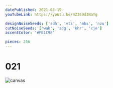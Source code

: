 ```yaml
---
datePublished: 2021-03-19
youTubeLink: https://youtu.be/4Z3E9d1NaYg

designNoiseSeeds: ['sdh', 'vts', 'mbs', 'nzu']
cutNoiseSeeds: ['wab', 'zdg', 'khr', 'cje']
accentColor: '#FB1C98'

pieces: 256
---
```


# 021

![canvas](https://res.cloudinary.com/abstract-puzzles/image/upload/w_2000/021_sdh-vts-mbs-nzu_wab-zdg-khr-cje?raw=true)
